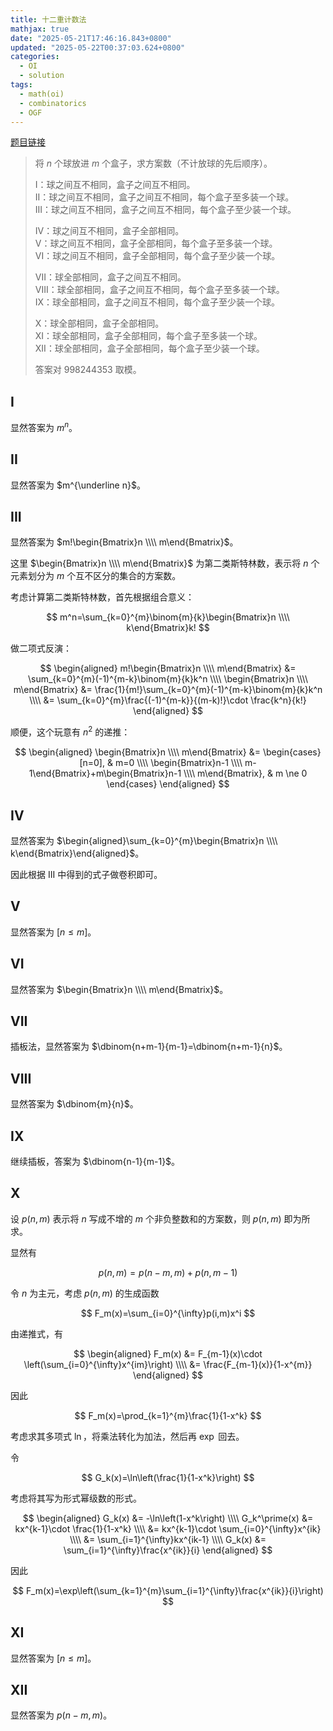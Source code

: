 ```yaml
---
title: 十二重计数法
mathjax: true
date: "2025-05-21T17:46:16.843+0800"
updated: "2025-05-22T00:37:03.624+0800"
categories:
  - OI
  - solution
tags:
  - math(oi)
  - combinatorics
  - OGF
---
```


[题目链接](https://www.luogu.com.cn/problem/P5824)

> 将 $n$ 个球放进 $m$ 个盒子，求方案数（不计放球的先后顺序）。
>
> $\mathrm{I}$：球之间互不相同，盒子之间互不相同。    
> $\mathrm{II}$：球之间互不相同，盒子之间互不相同，每个盒子至多装一个球。   
> $\mathrm{III}$：球之间互不相同，盒子之间互不相同，每个盒子至少装一个球。  
>
> $\mathrm{IV}$：球之间互不相同，盒子全部相同。        
> $\mathrm{V}$：球之间互不相同，盒子全部相同，每个盒子至多装一个球。   
> $\mathrm{VI}$：球之间互不相同，盒子全部相同，每个盒子至少装一个球。
>
> $\mathrm{VII}$：球全部相同，盒子之间互不相同。  
> $\mathrm{VIII}$：球全部相同，盒子之间互不相同，每个盒子至多装一个球。  
> $\mathrm{IX}$：球全部相同，盒子之间互不相同，每个盒子至少装一个球。   
>
> $\mathrm{X}$：球全部相同，盒子全部相同。   
> $\mathrm{XI}$：球全部相同，盒子全部相同，每个盒子至多装一个球。  
> $\mathrm{XII}$：球全部相同，盒子全部相同，每个盒子至少装一个球。
>
> 答案对 $998244353$ 取模。

## I

显然答案为 $m^n$。

## II

显然答案为 $m^{\underline n}$。

## III

显然答案为 $m!\begin{Bmatrix}n \\\\ m\end{Bmatrix}$。

这里 $\begin{Bmatrix}n \\\\ m\end{Bmatrix}$ 为第二类斯特林数，表示将 $n$ 个元素划分为 $m$ 个互不区分的集合的方案数。

考虑计算第二类斯特林数，首先根据组合意义：

$$
m^n=\sum_{k=0}^{m}\binom{m}{k}\begin{Bmatrix}n \\\\ k\end{Bmatrix}k!
$$

做二项式反演：

$$
\begin{aligned}
  m!\begin{Bmatrix}n \\\\ m\end{Bmatrix} &= \sum_{k=0}^{m}(-1)^{m-k}\binom{m}{k}k^n \\\\
  \begin{Bmatrix}n \\\\ m\end{Bmatrix} &= \frac{1}{m!}\sum_{k=0}^{m}(-1)^{m-k}\binom{m}{k}k^n \\\\
  &= \sum_{k=0}^{m}\frac{(-1)^{m-k}}{(m-k)!}\cdot \frac{k^n}{k!}
\end{aligned}
$$

顺便，这个玩意有 $n^2$ 的递推：

$$
\begin{aligned}
  \begin{Bmatrix}n \\\\ m\end{Bmatrix} &=
  \begin{cases}
    [n=0], & m=0 \\\\
    \begin{Bmatrix}n-1 \\\\ m-1\end{Bmatrix}+m\begin{Bmatrix}n-1 \\\\ m\end{Bmatrix}, & m \ne 0
  \end{cases}
\end{aligned}
$$

## IV

显然答案为 $\begin{aligned}\sum_{k=0}^{m}\begin{Bmatrix}n \\\\ k\end{Bmatrix}\end{aligned}$。

因此根据 $\mathrm{III}$ 中得到的式子做卷积即可。

## V

显然答案为 $[n\leqslant m]$。

## VI

显然答案为 $\begin{Bmatrix}n \\\\ m\end{Bmatrix}$。

## VII

插板法，显然答案为 $\dbinom{n+m-1}{m-1}=\dbinom{n+m-1}{n}$。

## VIII

显然答案为 $\dbinom{m}{n}$。

## IX

继续插板，答案为 $\dbinom{n-1}{m-1}$。

## X

设 $p(n,m)$ 表示将 $n$ 写成不增的 $m$ 个非负整数和的方案数，则 $p(n,m)$ 即为所求。

显然有

$$
p(n,m)=p(n-m,m)+p(n,m-1)
$$

令 $n$ 为主元，考虑 $p(n,m)$ 的生成函数

$$
F_m(x)=\sum_{i=0}^{\infty}p(i,m)x^i
$$

由递推式，有

$$
\begin{aligned}
F_m(x) &= F_{m-1}(x)\cdot \left(\sum_{i=0}^{\infty}x^{im}\right) \\\\
&= \frac{F_{m-1}(x)}{1-x^{m}}
\end{aligned}
$$

因此

$$
F_m(x)=\prod_{k=1}^{m}\frac{1}{1-x^k}
$$

考虑求其多项式 $\ln$，将乘法转化为加法，然后再 $\exp$ 回去。

令

$$
G_k(x)=\ln\left(\frac{1}{1-x^k}\right)
$$

考虑将其写为形式幂级数的形式。

$$
\begin{aligned}
  G_k(x) &= -\ln\left(1-x^k\right) \\\\
  G_k^\prime(x) &= kx^{k-1}\cdot \frac{1}{1-x^k} \\\\
  &= kx^{k-1}\cdot \sum_{i=0}^{\infty}x^{ik} \\\\
  &= \sum_{i=1}^{\infty}kx^{ik-1} \\\\
  G_k(x) &= \sum_{i=1}^{\infty}\frac{x^{ik}}{i}
\end{aligned}
$$

因此

$$
F_m(x)=\exp\left(\sum_{k=1}^{m}\sum_{i=1}^{\infty}\frac{x^{ik}}{i}\right)
$$

## XI

显然答案为 $[n\leqslant m]$。

## XII

显然答案为 $p(n-m,m)$。
